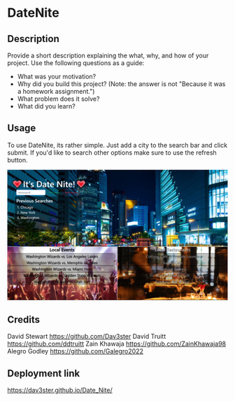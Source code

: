 # DateNite
## Description

Provide a short description explaining the what, why, and how of your project. Use the following questions as a guide:

- What was your motivation?
- Why did you build this project? (Note: the answer is not "Because it was a homework assignment.")
- What problem does it solve?
- What did you learn?

## Usage

To use DateNite, its rather simple. Just add a city to the search bar and click submit. If you'd like to search other options make sure to use the refresh button. 

![Image](./assets/Images/ReadmeImg.png)

## Credits

David Stewart https://github.com/Dav3ster
David Truitt https://github.com/ddtruitt
Zain Khawaja https://github.com/ZainKhawaja98
Alegro Godley https://github.com/Galegro2022

## Deployment link

https://dav3ster.github.io/Date_Nite/
